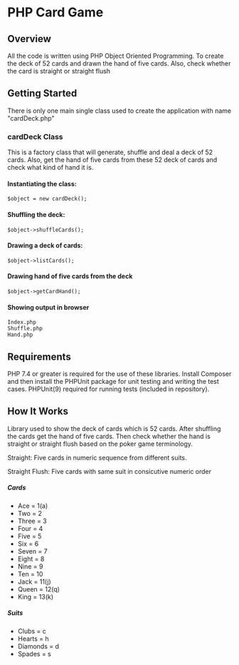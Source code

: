# PHP Card Game 

## Overview

All the code is written using PHP Object Oriented Programming. To create the deck of 52 cards and drawn the hand of five cards. Also, check whether the card is straight or straight flush 

## Getting Started

There is only one main single class used to create the application with name "cardDeck.php"

### cardDeck Class
This is a factory class that will generate, shuffle and deal a deck of 52 cards. Also, get the hand of five cards from these 52 deck of cards and check what kind of hand it is.

#### Instantiating the class:
	$object = new cardDeck();

#### Shuffling the deck:
	$object->shuffleCards();

#### Drawing a deck of cards:
	$object->listCards(); 

#### Drawing hand of five cards from the deck
	$object->getCardHand();

#### Showing output in browser 
	Index.php
	Shuffle.php
	Hand.php

## Requirements

PHP 7.4 or greater is required for the use of these libraries.
Install Composer and then install the PHPUnit package for unit testing and writing the test cases. 
PHPUnit(9) required for running tests (included in repository).

## How It Works
Library used to show the deck of cards which is 52 cards. After shuffling the cards get the hand of five cards.
Then check whether the hand is straight or straight flush based on the poker game terminology.

Straight: Five cards in numeric sequence from different suits.

Straight Flush: Five cards with same suit in consicutive numeric order

##### Cards

- Ace = 1(a)
- Two = 2
- Three = 3
- Four = 4
- Five = 5
- Six = 6
- Seven = 7
- Eight = 8
- Nine = 9
- Ten = 10
- Jack = 11(j)
- Queen = 12(q)
- King = 13(k) 

##### Suits

- Clubs = c
- Hearts = h
- Diamonds = d
- Spades = s